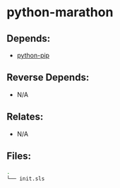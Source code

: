 # python-marathon

## Depends:

  -  [python-pip](/salt/python-pip)

## Reverse Depends:

  -  N/A

## Relates:

  -  N/A

## Files:

```bash
.
└── init.sls
```
